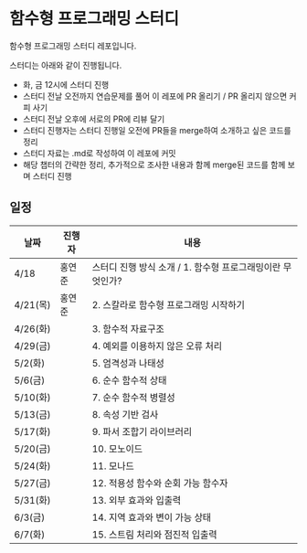 # 함수형 프로그래밍 스터디

함수형 프로그래밍 스터디 레포입니다.

스터디는 아래와 같이 진행됩니다.

- 화, 금 12시에 스터디 진행
- 스터디 전날 오전까지 연습문제를 풀어 이 레포에 PR 올리기 / PR 올리지 않으면 커피 사기
- 스터디 전날 오후에 서로의 PR에 리뷰 달기
- 스터디 진행자는 스터디 진행일 오전에 PR들을 merge하여 소개하고 싶은 코드를 정리
- 스터디 자료는 .md로 작성하여 이 레포에 커밋
- 해당 챕터의 간략한 정리, 추가적으로 조사한 내용과 함께 merge된 코드를 함께 보며 스터디 진행

## 일정

| 날짜 | 진행자 | 내용                                                        |
| ---- | ------ | ----------------------------------------------------------- |
| 4/18 | 홍연준 | 스터디 진행 방식 소개 / 1. 함수형 프로그래밍이란 무엇인가? |
|  4/21(목) | 홍연준 | 2. 스칼라로 함수형 프로그래밍 시작하기 |
|  4/26(화) | | 3. 함수적 자료구조 |
|  4/29(금) | | 4. 예외를 이용하지 않은 오류 처리 |
|  5/2(화) | | 5. 엄격성과 나태성 |
|  5/6(금) | | 6. 순수 함수적 상태 |
|  5/10(화) | | 7. 순수 함수적 병렬성 |
|  5/13(금) | | 8. 속성 기반 검사 |
|  5/17(화) | | 9. 파서 조합기 라이브러리 |
|  5/20(금) | | 10. 모노이드 |
|  5/24(화) | | 11. 모나드 |
|  5/27(금) | | 12. 적용성 함수와 순회 가능 함수자 |
|  5/31(화) | | 13. 외부 효과와 입출력 |
|  6/3(금) | | 14. 지역 효과와 변이 가능 상태 |
|  6/7(화) | | 15. 스트림 처리와 점진적 입출력 |
